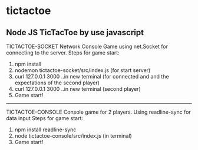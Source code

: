 # tictactoe
Node JS TicTacToe  by use javascript
------------------------------------------------------------------
TICTACTOE-SOCKET
Network Console Game using net.Socket for connecting to the server. 
 Steps for game start: 
 1. npm install
 2. nodemon tictactoe-socket/src/index.js (for start server)
 3. curl 127.0.0.1 3000  ..in new terminal (for connected and and the expectations of the second player) 
 4. curl 127.0.0.1 3000  ..in new terminal (second player)
 5. Game start!
 -----------------------------------------------------------------
 TICTACTOE-CONSOLE
 Console game for 2 players. Using readline-sync for data input
 Steps for game start: 
 1. npm install readline-sync
 2. node tictactoe-console/src/index.js (in terminal)
 5. Game start!
